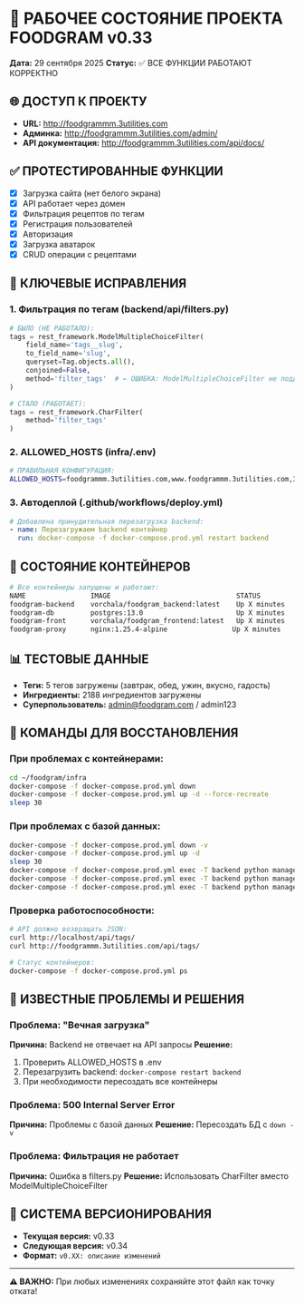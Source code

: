 # 🎉 РАБОЧЕЕ СОСТОЯНИЕ ПРОЕКТА FOODGRAM v0.33

**Дата:** 29 сентября 2025
**Статус:** ✅ ВСЕ ФУНКЦИИ РАБОТАЮТ КОРРЕКТНО

## 🌐 **ДОСТУП К ПРОЕКТУ**
- **URL:** http://foodgrammm.3utilities.com
- **Админка:** http://foodgrammm.3utilities.com/admin/
- **API документация:** http://foodgrammm.3utilities.com/api/docs/

## ✅ **ПРОТЕСТИРОВАННЫЕ ФУНКЦИИ**
- [x] Загрузка сайта (нет белого экрана)
- [x] API работает через домен
- [x] Фильтрация рецептов по тегам
- [x] Регистрация пользователей
- [x] Авторизация
- [x] Загрузка аватарок
- [x] CRUD операции с рецептами

## 🔧 **КЛЮЧЕВЫЕ ИСПРАВЛЕНИЯ**

### 1. **Фильтрация по тегам (backend/api/filters.py)**
```python
# БЫЛО (НЕ РАБОТАЛО):
tags = rest_framework.ModelMultipleChoiceFilter(
    field_name='tags__slug',
    to_field_name='slug',
    queryset=Tag.objects.all(),
    conjoined=False,
    method='filter_tags'  # ← ОШИБКА: ModelMultipleChoiceFilter не поддерживает method
)

# СТАЛО (РАБОТАЕТ):
tags = rest_framework.CharFilter(
    method='filter_tags'
)
```

### 2. **ALLOWED_HOSTS (infra/.env)**
```bash
# ПРАВИЛЬНАЯ КОНФИГУРАЦИЯ:
ALLOWED_HOSTS=foodgrammm.3utilities.com,www.foodgrammm.3utilities.com,3utilities.com,www.3utilities.com,localhost,127.0.0.1,51.250.29.108
```

### 3. **Автодеплой (.github/workflows/deploy.yml)**
```yaml
# Добавлена принудительная перезагрузка backend:
- name: Перезагружаем backend контейнер
  run: docker-compose -f docker-compose.prod.yml restart backend
```

## 🐳 **СОСТОЯНИЕ КОНТЕЙНЕРОВ**
```bash
# Все контейнеры запущены и работают:
NAME                IMAGE                               STATUS              PORTS
foodgram-backend    vorchala/foodgram_backend:latest    Up X minutes        8000/tcp
foodgram-db         postgres:13.0                       Up X minutes        5432/tcp
foodgram-front      vorchala/foodgram_frontend:latest   Up X minutes
foodgram-proxy      nginx:1.25.4-alpine                Up X minutes        80:80/tcp, 443:443/tcp
```

## 📊 **ТЕСТОВЫЕ ДАННЫЕ**
- **Теги:** 5 тегов загружены (завтрак, обед, ужин, вкусно, гадость)
- **Ингредиенты:** 2188 ингредиентов загружены
- **Суперпользователь:** admin@foodgram.com / admin123

## 🔄 **КОМАНДЫ ДЛЯ ВОССТАНОВЛЕНИЯ**

### При проблемах с контейнерами:
```bash
cd ~/foodgram/infra
docker-compose -f docker-compose.prod.yml down
docker-compose -f docker-compose.prod.yml up -d --force-recreate
sleep 30
```

### При проблемах с базой данных:
```bash
docker-compose -f docker-compose.prod.yml down -v
docker-compose -f docker-compose.prod.yml up -d
sleep 30
docker-compose -f docker-compose.prod.yml exec -T backend python manage.py migrate
docker-compose -f docker-compose.prod.yml exec -T backend python manage.py load_ingredients_data
docker-compose -f docker-compose.prod.yml exec -T backend python manage.py load_tags_data
```

### Проверка работоспособности:
```bash
# API должно возвращать JSON:
curl http://localhost/api/tags/
curl http://foodgrammm.3utilities.com/api/tags/

# Статус контейнеров:
docker-compose -f docker-compose.prod.yml ps
```

## 🚨 **ИЗВЕСТНЫЕ ПРОБЛЕМЫ И РЕШЕНИЯ**

### Проблема: "Вечная загрузка"
**Причина:** Backend не отвечает на API запросы
**Решение:** 
1. Проверить ALLOWED_HOSTS в .env
2. Перезагрузить backend: `docker-compose restart backend`
3. При необходимости пересоздать все контейнеры

### Проблема: 500 Internal Server Error
**Причина:** Проблемы с базой данных
**Решение:** Пересоздать БД с `down -v`

### Проблема: Фильтрация не работает
**Причина:** Ошибка в filters.py
**Решение:** Использовать CharFilter вместо ModelMultipleChoiceFilter

## 📝 **СИСТЕМА ВЕРСИОНИРОВАНИЯ**
- **Текущая версия:** v0.33
- **Следующая версия:** v0.34
- **Формат:** `v0.XX: описание изменений`

---
**⚠️ ВАЖНО:** При любых изменениях сохраняйте этот файл как точку отката!
